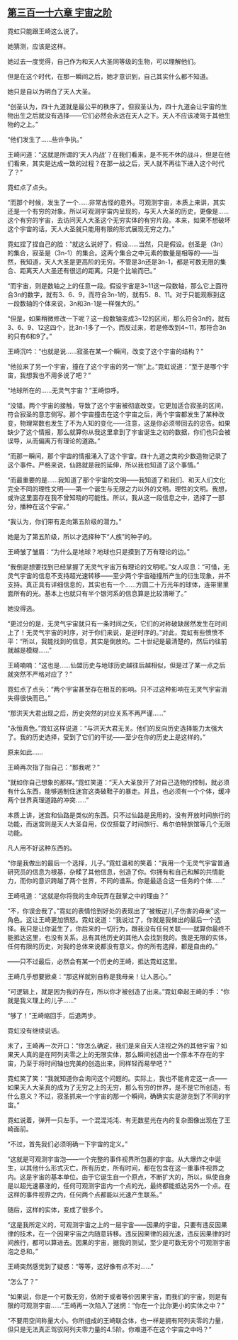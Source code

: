 ## [第三百一十六章 宇宙之阶](https://www.xxbiquge.com/11_11207/9246292.html)


  霓虹只能跟王崎这么说了。

  她猜测，应该是这样。

  她过去一度觉得，自己作为和天人大圣同等级的生物，可以理解他们。

  但是在这个时代，在那一瞬间之后，她才意识到，自己其实什么都不知道。

  她只是自以为明白了天人大圣。

  “创圣认为，四十九道就是最公平的秩序了。但寂圣认为，四十九道会让宇宙的生物出生之后就没有选择——它们必然会永远在天人之下。天人不应该凌驾于其他生物的之上。”

  “他们发生了……些许争执。”

  王崎问道：“这就是所谓的‘天人内战’？在我们看来，是不死不休的战斗，但是在他们看来，其实是达成一致的过程？在那一战之后，天人就不再往下进入这个时代了？”

  霓虹点了点头。

  “而那个时候，发生了一个……非常古怪的意外。可观测宇宙，本质上来讲，其实还是一个有穷的对象。所以可观测宇宙内呈现的，与天人大圣的历史，更像是……这个有穷的宇宙，去访问天人大圣这个无穷实体的有穷片段。本来，如果不想破坏这个宇宙的话，天人大圣就只能用有限的形式展现无穷之力。”

  霓虹捏了捏自己的脸：“就这么说好了，假设……当然，只是假设。创圣是（3n）的集合，寂圣是（3n-1）的集合。这两个集合之中元素的数量是相等的——当然，我知道，天人大圣是更高阶的无穷。不管是3n还是3n-1，都是可数无限的集合、距离天人大圣还有很远的距离。只是个比喻而已。”

  “而宇宙，则是数轴之上的任意一段。假设宇宙是3~11这一段数轴，那么它上面符合3n的数字，就有3、6、9，而符合3n-1的，就有5、8、11。对于只能观察到这一段数轴的个体来说，3n和3n-1是一样强大的。”

  “但是，如果稍微修改一下呢？这一段数轴变成3~12的区间，那么符合3n的，就有3、6、9、12这四个，比3n-1多了一个。而反过来，若是修改到4~11，那符合3n的只有6和9了。”

  王崎沉吟：“也就是说……寂圣在某一个瞬间，改变了这个宇宙的结构？”

  “他拉来了另一个宇宙，撞在了这个宇宙的另一“侧”上。”霓虹说道：“至于是哪个宇宙，我想我也不用多说了吧？”

  “地球所在的……无灵气宇宙？”王崎惊呼。

  “没错。两个宇宙的接触，导致了这个宇宙被彻底改变。它更加适合寂圣的区间，符合寂圣的意志侧写。那个宇宙撞击在这个宇宙之后，两个宇宙都发生了某种改变，物理常数也发生了不为人知的变化——注意，这是你必须带回去的忠告。如果缺少了这个情报，那么就算你从我这里拿到了宇宙诞生之初的数据，你们也只会被误导，从而偏离万有理论的道路。”

  “而那一瞬间，那个宇宙的情报涌入了这个宇宙。四十九道之类的少数造物记录了这个事件。严格来说，仙路就是我的延伸，所以我也知道了这个事情。”

  “而最重要的是……我知道了那个宇宙的文明——我知道了和我们、和天人们文化完全不同的理性文明——第一个诞生与无限之力以外的文明。理性的文明。我想，或许这里面存在我不曾知晓的可能性。所以，我从这一段信息之中，选择了一部分，播种在这个宇宙。”

  “我认为，你们带有走向第五阶级的潜力。”

  她是为了第五阶级，所以才选择种下“人族”的种子的。

  王崎皱了皱眉：“为什么是地球？地球也只是摸到了万有理论的边。”

  “我倒是想要找到已经掌握了无灵气宇宙万有理论的文明呢。”女人叹息：“可惜，无灵气宇宙的信息不支持超光速转移——至少两个宇宙碰撞所产生的衍生现象，并不支持。真正具有详细信息的，其实也有一个……方圆二十万光年的球体，连带里里面所有的光。基本上也就只有半个银河系的信息算是比较清晰了。”

  她没得选。

  “更过分的是，无灵气宇宙就只有一条时间之矢，它们的对称破缺居然发生在时间上了！无灵气宇宙的时序，对于你们来说，是逆时序的。”对此，霓虹有些愤愤不平：“所以，我能找到的信息，其实是倒放的。二十世纪是最清楚的，然后约往前就越是模糊……”

  王崎喃喃：“这也是……仙盟历史与地球历史越往后越相似，但是过了某一点之后就突然不严格对应了？”

  霓虹点了点头：“两个宇宙甚至存在相互的影响。只不过这种影响在无灵气宇宙消失得很快而已。”

  “那洪天大君出现之后，历史突然的对应关系不再严谨……”

  “永恒真色。”霓虹这样说道：“与洪天大君无关。他们的反向历史选择能力太强大了。我的历史选择，受到了它们的干扰——至少在你的历史上是这样的。”

  原来如此……

  王崎再次指了指自己：“那我呢？”

  “就如你自己想象的那样。”霓虹笑道：“天人大圣放开了对自己造物的控制，就必须有什么东西，能够遏制住迷宫这类破鞋子的暴走。并且，也必须有一个个体，缓冲两个世界真理道路的冲突……”

  本质上讲，迷宫和仙路是类似的东西。只不过仙路是民用的，没有开放时间旅行的功能，而迷宫则是天人大圣自用，仅仅搭载了时间旅行、希尔伯特旅馆等几个无限功能。

  凡人用不好这种东西的。

  “你是我做出的最后一个选择，儿子。”霓虹温和的笑着：“我用一个无灵气宇宙普通研究员的信息为根基，杂糅了其他信息，创造了你。你拥有和自己和解的共情能力，而你的意识跨越了两个世界，不同的谱系。你是最适合这一任务的个体……”

  王崎吼道：“这就是你将我的生命玩弄在鼓掌之中的理由？”

  “不，你误会我了。”霓虹的表情恰到好处的表现出了“被叛逆儿子伤害的母亲”这一角色。这让王崎更加愤怒。霓虹说道：“我说过了，你就是我做出的最后一个选择。我只是让你诞生了，你后来的一切行为，跟我没有任何关联——就算你最终不能抵达这里，也没有关系。总有其他历史的其他人会找到我的。我是无限的实体，任何有限的历史，对我的总体来说都没有意义。你的所有选择，都是自由的。”

  ——只不过最后，必然会有某一个历史的王崎，抵达霓虹这里。

  王崎几乎想要掀桌：“那这样就别自称是我母亲！让人恶心。”

  “可逻辑上，就是因为我的存在，所以你才被创造了出来。”霓虹牵起王崎的手：“你就是我义理上的儿子……”

  “够了！”王崎缩回手，后退两步。

  霓虹没有继续说话。

  末了，王崎再一次开口：“你怎么确定，我们是来自天人注视之外的其他宇宙？如果天人真的是在阿列夫零之上的无限实体，那么瞬间创造出一个原本不存在的宇宙，乃至于将时间轴也完美的创造出来，同样轻而易举吧？”

  霓虹笑了笑：“我就知道你会询问这个问题的。实际上，我也不能肯定这一点——如果天人大圣真的成为了无穷之上的无穷，那么有穷的世界，是不是它所创造，有什么意义？不过，寂圣抓来一个宇宙的那一个瞬间，确确实实是游览到了不同的宇宙。”

  霓虹说着，弹开一只左手。一个混混沌沌、有无数星光在内的复杂图像出现在了王崎面前。

  “不过，首先我们必须明确一下宇宙的定义。”

  “这就是可观测宇宙泡——一个完整的事件视界所包裹的宇宙。从大爆炸之中诞生，以其他什么形式灭亡。所有历史，所有时间，都在包含在这一重事件视界之内。这是宇宙的基本单位。由于它诞生自一个原点，不断扩大的，所以，纵使自身是以超光速暴涨的，任何可观测宇宙内一个点的光，最终都能抵达另外一个点。在这样的事件视界之内，任何两个点都能以光速产生联系。”

  随后，这样的实体，变成了很多个。

  “这是我所定义的，可观测宇宙之上的一层宇宙——因果的宇宙。只要有违反因果律的技术，在一个因果宇宙之内随意转移。违反因果律的超光速，违反因果律的时间旅行，都可以算进去。因果的宇宙，据我的测试，至少是可数无穷个可观测宇宙泡之总和。”

  王崎突然感觉到了疑惑：“等等，这好像有点不对……”

  “怎么了？”

  “如果说，你是一个可数无穷，依附于或者等价因果宇宙，而我们的宇宙，则是有限的可观测宇宙……”王崎再一次陷入了迷惘：“你在一个比你更小的实体之中？”

  “不要用空间称量大小。你所组成的王崎联合体，也一样是拥有阿列夫零的力量，但只是无法真正驾驭阿列夫零力量的4.5阶。你难道不在这个宇宙之中吗？”
